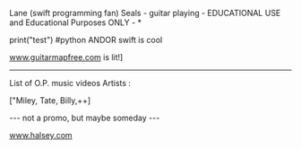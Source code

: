 Lane (swift programming fan) Seals - guitar playing - EDUCATIONAL USE and  Educational Purposes ONLY - * 

print("test")
#python ANDOR swift is cool

www.guitarmapfree.com is lit!]

---------------------------------

List of O.P. music videos Artists :

["Miley, Tate, Billy,++]

--- not a promo, but maybe someday ---

www.halsey.com

